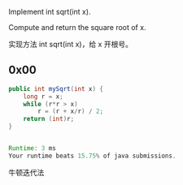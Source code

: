 Implement int sqrt(int x).

Compute and return the square root of x.

实现方法 int sqrt(int x)，给 x 开根号。

## 0x00
```java
public int mySqrt(int x) {
    long r = x;
    while (r*r > x)
        r = (r + x/r) / 2;
    return (int)r;
}


Runtime: 3 ms
Your runtime beats 15.75% of java submissions.
```
牛顿迭代法
